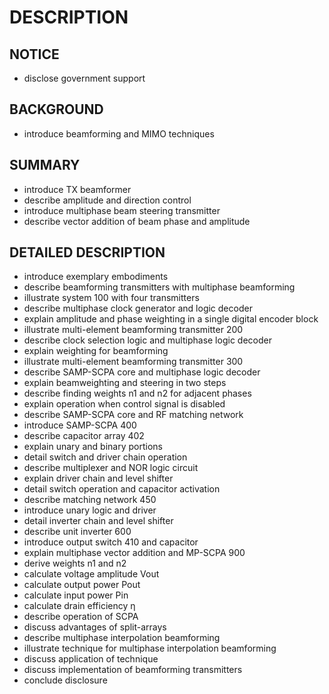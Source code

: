 # DESCRIPTION

## NOTICE

- disclose government support

## BACKGROUND

- introduce beamforming and MIMO techniques

## SUMMARY

- introduce TX beamformer
- describe amplitude and direction control
- introduce multiphase beam steering transmitter
- describe vector addition of beam phase and amplitude

## DETAILED DESCRIPTION

- introduce exemplary embodiments
- describe beamforming transmitters with multiphase beamforming
- illustrate system 100 with four transmitters
- describe multiphase clock generator and logic decoder
- explain amplitude and phase weighting in a single digital encoder block
- illustrate multi-element beamforming transmitter 200
- describe clock selection logic and multiphase logic decoder
- explain weighting for beamforming
- illustrate multi-element beamforming transmitter 300
- describe SAMP-SCPA core and multiphase logic decoder
- explain beamweighting and steering in two steps
- describe finding weights n1 and n2 for adjacent phases
- explain operation when control signal is disabled
- describe SAMP-SCPA core and RF matching network
- introduce SAMP-SCPA 400
- describe capacitor array 402
- explain unary and binary portions
- detail switch and driver chain operation
- describe multiplexer and NOR logic circuit
- explain driver chain and level shifter
- detail switch operation and capacitor activation
- describe matching network 450
- introduce unary logic and driver
- detail inverter chain and level shifter
- describe unit inverter 600
- introduce output switch 410 and capacitor
- explain multiphase vector addition and MP-SCPA 900
- derive weights n1 and n2
- calculate voltage amplitude Vout
- calculate output power Pout
- calculate input power Pin
- calculate drain efficiency η
- describe operation of SCPA
- discuss advantages of split-arrays
- describe multiphase interpolation beamforming
- illustrate technique for multiphase interpolation beamforming
- discuss application of technique
- discuss implementation of beamforming transmitters
- conclude disclosure

